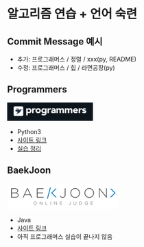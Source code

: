 # 알고리즘 연습 + 언어 숙련

## Commit Message 예시

- 추가: 프로그래머스 / 정렬 / xxx(py, README)
- 수정: 프로그래머스 / 힙 / 라면공장(py)

## Programmers
<img src="/imgs/icon_programmers.png" width="200px" alt="icon programmers"></img>

- Python3
- [사이트 링크](https://programmers.co.kr/)
- [실습 정리](https://github.com/minsik-um/algorithm_practice/tree/master/programmers)

## BaekJoon
<img src="/imgs/icon_baekjoon.png" width="262px" alt="icon baekjoon"></img>

- Java
- [사이트 링크](https://www.acmicpc.net/)
- 아직 프로그래머스 실습이 끝나지 않음
